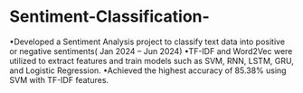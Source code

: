 # Sentiment-Classification-
•Developed a Sentiment Analysis project to classify text data into positive or negative sentiments( Jan 2024 – Jun 2024) •TF-IDF and Word2Vec were utilized to extract features and train models such as SVM, RNN, LSTM, GRU, and Logistic Regression. •Achieved the highest accuracy of 85.38% using SVM with TF-IDF features.
